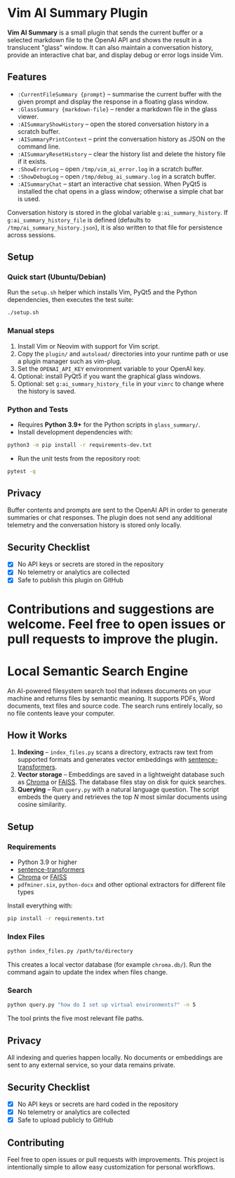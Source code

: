 
# Vim AI Summary Plugin

**Vim AI Summary** is a small plugin that sends the current buffer or a selected
markdown file to the OpenAI API and shows the result in a translucent "glass"
window. It can also maintain a conversation history, provide an interactive chat
bar, and display debug or error logs inside Vim.

## Features

- `:CurrentFileSummary {prompt}` – summarise the current buffer with the given
  prompt and display the response in a floating glass window.
- `:GlassSummary {markdown-file}` – render a markdown file in the glass viewer.
- `:AISummaryShowHistory` – open the stored conversation history in a scratch
  buffer.
- `:AISummaryPrintContext` – print the conversation history as JSON on the
  command line.
- `:AISummaryResetHistory` – clear the history list and delete the history file
  if it exists.
- `:ShowErrorLog` – open `/tmp/vim_ai_error.log` in a scratch buffer.
- `:ShowDebugLog` – open `/tmp/debug_ai_summary.log` in a scratch buffer.
- `:AISummaryChat` – start an interactive chat session. When PyQt5 is installed
  the chat opens in a glass window; otherwise a simple chat bar is used.

Conversation history is stored in the global variable `g:ai_summary_history`.
If `g:ai_summary_history_file` is defined (defaults to
`/tmp/ai_summary_history.json`), it is also written to that file for persistence
across sessions.

## Setup

### Quick start (Ubuntu/Debian)

Run the `setup.sh` helper which installs Vim, PyQt5 and the Python
dependencies, then executes the test suite:

```bash
./setup.sh
```

### Manual steps

1. Install Vim or Neovim with support for Vim script.
2. Copy the `plugin/` and `autoload/` directories into your runtime path or use a
   plugin manager such as vim-plug.
3. Set the `OPENAI_API_KEY` environment variable to your OpenAI key.
4. Optional: install PyQt5 if you want the graphical glass windows.
5. Optional: set `g:ai_summary_history_file` in your `vimrc` to change where the
   history is saved.

### Python and Tests

- Requires **Python 3.9+** for the Python scripts in `glass_summary/`.
- Install development dependencies with:

```bash
python3 -m pip install -r requirements-dev.txt
```

- Run the unit tests from the repository root:

```bash
pytest -q
```

## Privacy

Buffer contents and prompts are sent to the OpenAI API in order to generate
summaries or chat responses. The plugin does not send any additional telemetry
and the conversation history is stored only locally.

## Security Checklist

- [x] No API keys or secrets are stored in the repository
- [x] No telemetry or analytics are collected
- [x] Safe to publish this plugin on GitHub

Contributions and suggestions are welcome. Feel free to open issues or pull
requests to improve the plugin.
=======
# Local Semantic Search Engine

An AI-powered filesystem search tool that indexes documents on your machine and returns files by semantic meaning. It supports PDFs, Word documents, text files and source code. The search runs entirely locally, so no file contents leave your computer.

## How it Works

1. **Indexing** – `index_files.py` scans a directory, extracts raw text from supported formats and generates vector embeddings with [sentence-transformers](https://www.sbert.net/).
2. **Vector storage** – Embeddings are saved in a lightweight database such as [Chroma](https://github.com/chroma-core/chroma) or [FAISS](https://github.com/facebookresearch/faiss). The database files stay on disk for quick searches.
3. **Querying** – Run `query.py` with a natural language question. The script embeds the query and retrieves the top *N* most similar documents using cosine similarity.

## Setup

### Requirements

- Python 3.9 or higher
- [sentence-transformers](https://pypi.org/project/sentence-transformers/)
- [Chroma](https://github.com/chroma-core/chroma) or [FAISS](https://github.com/facebookresearch/faiss)
- `pdfminer.six`, `python-docx` and other optional extractors for different file types

Install everything with:

```bash
pip install -r requirements.txt
```

### Index Files

```bash
python index_files.py /path/to/directory
```

This creates a local vector database (for example `chroma.db/`). Run the command again to update the index when files change.

### Search

```bash
python query.py "how do I set up virtual environments?" -n 5
```

The tool prints the five most relevant file paths.

## Privacy

All indexing and queries happen locally. No documents or embeddings are sent to any external service, so your data remains private.

## Security Checklist

- [x] No API keys or secrets are hard coded in the repository
- [x] No telemetry or analytics are collected
- [x] Safe to upload publicly to GitHub

## Contributing

Feel free to open issues or pull requests with improvements. This project is intentionally simple to allow easy customization for personal workflows.

